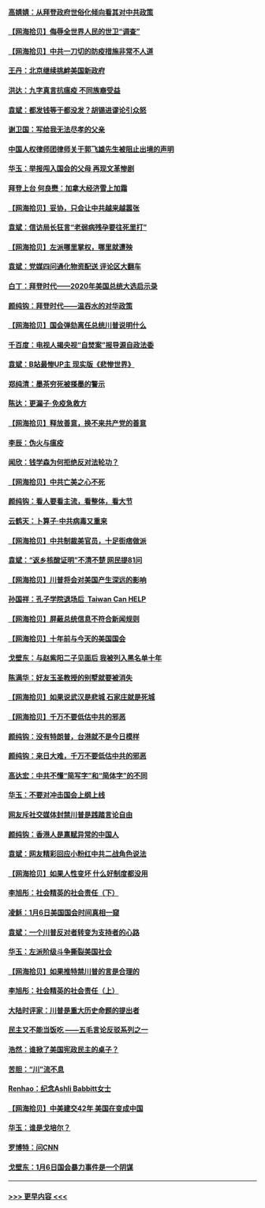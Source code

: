 #### [高婧婧：从拜登政府世俗化倾向看其对中共政策](../pages/nsc993/n12730028.md?t=02041201) 
#### [【网海拾贝】侮辱全世界人民的世卫“调查”](../pages/nsc993/n12727884.md?t=02041201) 
#### [【网海拾贝】中共一刀切的防疫措施非常不人道](../pages/nsc993/n12724879.md?t=02041201) 
#### [王丹：北京继续挑衅美国新政府](../pages/nsc993/n12722456.md?t=02041201) 
#### [洪达：九字真言抗瘟疫 不同族裔受益](../pages/nsc993/n12722448.md?t=02041201) 
#### [袁斌：都发钱等于都没发？胡锡进谬论引众怒](../pages/nsc993/n12722393.md?t=02041201) 
#### [谢卫国：写给我无法尽孝的父亲](../pages/nsc993/n12720325.md?t=02041201) 
#### [中国人权律师团律师关于郭飞雄先生被阻止出境的声明](../pages/nsc993/n12720203.md?t=02041201) 
#### [华玉：举报闯入国会的父母 再现文革惨剧](../pages/nsc993/n12719070.md?t=02041201) 
#### [拜登上台 何良懋：加拿大经济雪上加霜](../pages/nsc993/n12718943.md?t=02041201) 
#### [【网海拾贝】妥协，只会让中共越来越嚣张](../pages/nsc993/n12717392.md?t=02041201) 
#### [袁斌：信访局长狂言“老弱病残孕要往死里打”](../pages/nsc993/n12717343.md?t=02041201) 
#### [【网海拾贝】左派哪里掌权，哪里就遭殃](../pages/nsc993/n12715009.md?t=02041201) 
#### [袁斌：党媒四问通化物资配送 评论区大翻车](../pages/nsc993/n12714950.md?t=02041201) 
#### [白丁：拜登时代——2020年美国总统大选启示录](../pages/nsc993/n12714920.md?t=02041201) 
#### [颜纯钩：拜登时代——温吞水的对华政策](../pages/nsc993/n12713245.md?t=02041201) 
#### [【网海拾贝】国会弹劾离任总统川普说明什么](../pages/nsc993/n12712816.md?t=02041201) 
#### [千百度：电视人揭央视“自焚案”报导源自政法委](../pages/nsc993/n12709760.md?t=02041201) 
#### [袁斌：B站最惨UP主 现实版《悲惨世界》](../pages/nsc993/n12709686.md?t=02041201) 
#### [郑纯清：墨茶穷死被搽墨的警示](../pages/nsc993/n12709262.md?t=02041201) 
#### [陈达：更漏子·免疫急救方](../pages/nsc993/n12709244.md?t=02041201) 
#### [【网海拾贝】释放善意，换不来共产党的善意](../pages/nsc993/n12708361.md?t=02041201) 
#### [李辰：伪火与瘟疫](../pages/nsc993/n12707981.md?t=02041201) 
#### [闻欣：钱学森为何拒绝反对法轮功？](../pages/nsc993/n12707407.md?t=02041201) 
#### [【网海拾贝】中共亡美之心不死](../pages/nsc993/n12707621.md?t=02041201) 
#### [颜纯钩：看人要看主流，看整体，看大节](../pages/nsc993/n12707536.md?t=02041201) 
#### [云鹤天：卜算子‧中共病毒又重来](../pages/nsc993/n12707408.md?t=02041201) 
#### [【网海拾贝】中共制裁美官员，十足街痞做派](../pages/nsc993/n12705115.md?t=02041201) 
#### [袁斌：“返乡核酸证明”不清不楚 网民提81问](../pages/nsc993/n12704982.md?t=02041201) 
#### [【网海拾贝】川普将会对美国产生深远的影响](../pages/nsc993/n12703045.md?t=02041201) 
#### [孙国祥：孔子学院退场后  Taiwan Can HELP](../pages/nsc993/n12702430.md?t=02041201) 
#### [【网海拾贝】屏蔽总统信息不符合新闻规则](../pages/nsc993/n12699998.md?t=02041201) 
#### [【网海拾贝】十年前与今天的美国国会](../pages/nsc993/n12696993.md?t=02041201) 
#### [戈壁东：与赵紫阳二子见面后 我被列入黑名单十年](../pages/nsc993/n12696215.md?t=02041201) 
#### [陈满华：好友玉圣教授的别墅就要被消失](../pages/nsc993/n12695411.md?t=02041201) 
#### [【网海拾贝】如果说武汉是悲城 石家庄就是死城](../pages/nsc993/n12694589.md?t=02041201) 
#### [【网海拾贝】千万不要低估中共的邪恶](../pages/nsc993/n12692771.md?t=02041201) 
#### [颜纯钩：没有特朗普，台港就不是今日模样](../pages/nsc993/n12692678.md?t=02041201) 
#### [颜纯钩：来日大难，千万不要低估中共的邪恶](../pages/nsc993/n12692080.md?t=02041201) 
#### [高达宏：中共不懂“简写字”和“简体字”的不同](../pages/nsc993/n12692068.md?t=02041201) 
#### [华玉：不要对冲击国会上纲上线](../pages/nsc993/n12689948.md?t=02041201) 
#### [网友斥社交媒体封禁川普是践踏言论自由](../pages/nsc993/n12687482.md?t=02041201) 
#### [颜纯钩：香港人是禀赋异常的中国人](../pages/nsc993/n12685142.md?t=02041201) 
#### [袁斌：网友精彩回应小粉红中共二战角色说法](../pages/nsc993/n12684994.md?t=02041201) 
#### [【网海拾贝】如果人性变坏 什么好制度都没用](../pages/nsc993/n12683000.md?t=02041201) 
#### [李旭彤：社会精英的社会责任（下）](../pages/nsc993/n12680604.md?t=02041201) 
#### [凌稣：1月6日美国国会时间真相一窥](../pages/nsc993/n12682780.md?t=02041201) 
#### [袁斌：一个川普反对者转变为支持者的心路](../pages/nsc993/n12682700.md?t=02041201) 
#### [华玉：左派阶级斗争撕裂美国社会](../pages/nsc993/n12681226.md?t=02041201) 
#### [【网海拾贝】如果推特禁川普的言是合理的](../pages/nsc993/n12681232.md?t=02041201) 
#### [李旭彤：社会精英的社会责任（上）](../pages/nsc993/n12680501.md?t=02041201) 
#### [大陆时评家：川普是重大历史命题的提出者](../pages/nsc993/n12679904.md?t=02041201) 
#### [民主又不能当饭吃 ——五毛言论反驳系列之一](../pages/nsc993/n12679877.md?t=02041201) 
#### [浩然：谁掀了美国宪政民主的桌子？](../pages/nsc993/n12679850.md?t=02041201) 
#### [苦胆：“川”流不息](../pages/nsc993/n12678388.md?t=02041201) 
#### [Renhao：纪念Ashli Babbitt女士](../pages/nsc993/n12678359.md?t=02041201) 
#### [【网海拾贝】中美建交42年 美国在变成中国](../pages/nsc993/n12678324.md?t=02041201) 
#### [华玉：谁是戈培尔？](../pages/nsc993/n12677515.md?t=02041201) 
#### [罗博特：问CNN](../pages/nsc993/n12677172.md?t=02041201) 
#### [戈壁东：1月6日国会暴力事件是一个阴谋](../pages/nsc993/n12674639.md?t=02041201) 

----
#### [ >>> 更早内容 <<< ](../indexes/nsc993-earlier.md)
